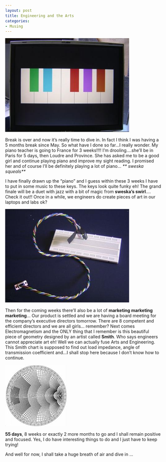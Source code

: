 ```yaml
---
layout: post
title: Engineering and the Arts
categories:
- Musing
---
```


![](/img/piano.jpg)

Break is over and now it’s really time to dive in. In fact I think I was having a 5 months break since May. So what have I done so far…I really wonder. My piano teacher is going to France for 3 weeks!!!! I’m drooling….she’ll be in Paris for 5 days, then Loudre and Province. She has asked me to be a good girl and continue playing piano and improve my sight reading. I promised her and of course I’ll be definitely playing a lot of piano… _\*\* sweska squeals\*\*_

I have finally drawn up the “piano” and I guess within these 3 weeks I have to put in some music to these keys. The keys look quite funky eh! The grand finale will be a duet with jazz with a bit of magic from **sweska’s swirl**…. Check it out!! Once in a while, we engineers do create pieces of art in our laptops and labs ok?

![](/img/rs.jpg)

Then for the coming weeks there’ll also be a lot of **marketing marketing marketing**… Our product is settled and we are having a board meeting for the company’s executive directors tomorrow. There are 8 competent and efficient directors and we are all girls… remember? Next comes Electromagnetism and the ONLY thing that I remember is this beautiful piece of geometry designed by an artist called **Smith**. Who says engineers cannot appreciate art eh! Well we can actually fuse Arts and Engineering. This Smith chart is supposed to find out load impedance, angle of transmission coefficient and…I shall stop here because I don’t know how to continue.

![](/img/smith.jpg)

**55 days**, 8 weeks or exactly 2 more months to go and I shall remain positive and focused. Yes, I do have interesting things to do and I just have to keep trying!

And well for now, I shall take a huge breath of air and dive in …
